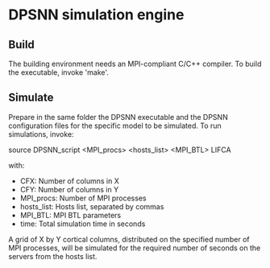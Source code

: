 # DPSNN simulation engine

## Build
The building environment needs an MPI-compliant C/C++ compiler.
To build the executable, invoke 'make'.

## Simulate
Prepare in the same folder the DPSNN executable and the DPSNN configuration files for the specific model to be simulated.
To run simulations, invoke:

source DPSNN_script <CFX> <CFY> <MPI_procs> <hosts_list> <MPI_BTL> <time> LIFCA

with:
- CFX: Number of columns in X
- CFY: Number of columns in Y
- MPI_procs: Number of MPI processes
- hosts_list: Hosts list, separated by commas
- MPI_BTL: MPI BTL parameters
- time: Total simulation time in seconds

A grid of X by Y cortical columns, distributed on the specified number of MPI processes, will be simulated for the required number of seconds on the servers from the hosts list.
